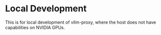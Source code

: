 # Local Development

This is for local development of vllm-proxy, where the host does not have capabilities on NVIDIA GPUs.